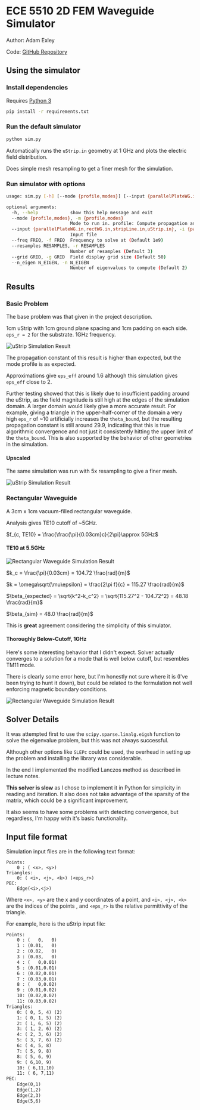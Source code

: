 # ECE 5510 2D FEM Waveguide Simulator

Author: Adam Exley

Code: [GitHub Repository](https://github.com/AdamExley/5510EMSolver)

## Using the simulator

### Install dependencies

Requires [Python 3](https://www.python.org/downloads/)

```bash
pip install -r requirements.txt
```

### Run the default simulator
```bash
python sim.py
```
Automatically runs the `uStrip.in` geometry at 1 GHz and plots the electric field distribution.

Does simple mesh resampling to get a finer mesh for the simulation.

### Run simulator with options
```bash
usage: sim.py [-h] [--mode {profile,modes}] [--input {parallelPlateWG.in,rectWG.in,stripLine.in,uStrip.in}] [--freq FREQ] [--resamples RESAMPLES] [--grid GRID] [--n_eigen N_EIGEN]

optional arguments:
  -h, --help            show this help message and exit
  --mode {profile,modes}, -m {profile,modes}
                        Mode to run in. profile: Compute propagation and mode profile at a specific frequency modes: (NOT FULLY WORKING) Compute the propagation constant of the first N_EIGEN modes up to FREQ
  --input {parallelPlateWG.in,rectWG.in,stripLine.in,uStrip.in}, -i {parallelPlateWG.in,rectWG.in,stripLine.in,uStrip.in}
                        Input file
  --freq FREQ, -f FREQ  Frequency to solve at (Default 1e9)
  --resamples RESAMPLES, -r RESAMPLES
                        Number of resamples (Default 3)
  --grid GRID, -g GRID  Field display grid size (Default 50)
  --n_eigen N_EIGEN, -n N_EIGEN
                        Number of eigenvalues to compute (Default 2)
```


## Results

### Basic Problem

The base problem was that given in the project description.

1cm uStrip with 1cm ground plane spacing and 1cm padding on each side. `eps_r = 2` for the substrate. 1GHz frequency.



![uStrip Simulation Result](results/base.svg)

The propagation constant of this result is higher than expected, but the mode profile is as expected.

Approximations give `eps_eff` around 1.6 although this simulation gives `eps_eff` close to 2.

Further testing showed that this is likely due to insufficient padding around the uStrip, as the field magnitude is still high at the edges of the simulation domain. A larger domain would likely give a more accurate result. For example, giving a triangle in the upper-half-corner of the domain a very high `eps_r` of ~10 artificially increases the `theta_bound`, but the resulting propagation constant is still around 29.9, indicating that this is true algorithmic convergence and not just it consistently hitting the upper limit of the `theta_bound`. This is also supported by the behavior of other geometries in the simulation.

#### Upscaled

The same simulation was run with 5x resampling to give a finer mesh.

![uStrip Simulation Result](results/base_upscale.svg)


### Rectangular Waveguide

A 3cm x 1cm vacuum-filled rectangular waveguide.

Analysis gives TE10 cutoff of ~5GHz.

$f_{c, TE10} = \frac{\frac{\pi}{0.03cm}c}{2\pi}\approx 5GHz$



#### TE10 at 5.5GHz

![Rectangular Waveguide Simulation Result](results/rect_TE10.svg)


$k_c = \frac{\pi}{0.03cm} = 104.72 \frac{rad}{m}$

$k = \omega\sqrt{\mu\epsilon} = \frac{2\pi f}{c}  = 115.27 \frac{rad}{m}$

$\beta_{expected} = \sqrt{k^2-k_c^2} = \sqrt{115.27^2 - 104.72^2} = 48.18 \frac{rad}{m}$

$\beta_{sim} = 48.0 \frac{rad}{m}$

This is **great** agreement considering the simplicity of this simulator.


#### Thoroughly Below-Cutoff, 1GHz

Here's some interesting behavior that I didn't expect. Solver actually converges to a solution for a mode that is well below cutoff, but resembles TM11 mode.

There is clearly some error here, but I'm honestly not sure where it is (I've been trying to hunt it down), but could be related to the formulation not well enforcing magnetic boundary conditions.

![Rectangular Waveguide Simulation Result](results/rect_TM11_degen.svg)


## Solver Details

It was attempted first to use the `scipy.sparse.linalg.eigsh` function to solve the eigenvalue problem, but this was not always successful.

Although other options like `SLEPc` could be used, the overhead in setting up the problem and installing the library was considerable.

In the end I implemented the modified Lanczos method as described in lecture notes.

**This solver is slow** as I chose to implement it in Python for simplicity in reading and iteration. It also does not take advantage of the sparsity of the matrix, which could be a significant improvement.

It also seems to have some problems with detecting convergence, but regardless, I'm happy with it's basic functionality.



## Input file format

Simulation input files are in the following text format:

```
Points:
    0 : ( <x>, <y>)
Triangles:
    0: ( <i>, <j>, <k>) (<eps_r>)
PEC:
    Edge(<i>,<j>)
```
Where `<x>, <y>` are the x and y coordinates of a point, and `<i>, <j>, <k>` are the indices of the points , and `<eps_r>` is the relative permittivity of the triangle.

For example, here is the uStrip input file:
``` txt
Points:
    0 : (   0,   0)
    1 : (0.01,   0)
    2 : (0.02,   0)
    3 : (0.03,   0)
    4 : (   0,0.01)
    5 : (0.01,0.01)
    6 : (0.02,0.01)
    7 : (0.03,0.01)
    8 : (   0,0.02)
    9 : (0.01,0.02)
    10: (0.02,0.02)
    11: (0.03,0.02)
Triangles:
    0: ( 0, 5, 4) (2)
    1: ( 0, 1, 5) (2)
    2: ( 1, 6, 5) (2)
    3: ( 1, 2, 6) (2)
    4: ( 2, 3, 6) (2)
    5: ( 3, 7, 6) (2)
    6: ( 4, 5, 8)
    7: ( 5, 9, 8)
    8: ( 5, 6, 9)
    9: ( 6,10, 9)
    10: ( 6,11,10)
    11: ( 6, 7,11)
PEC:
    Edge(0,1)
    Edge(1,2)
    Edge(2,3)
    Edge(5,6)
```

